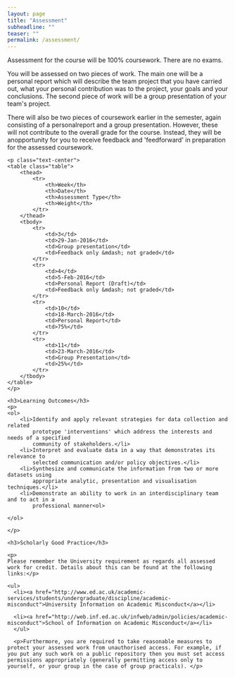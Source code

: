 ```yaml
---
layout: page
title: "Assessment"
subheadline: ""
teaser: ""
permalink: /assessment/
---
```

<div>
	<p>
	Assessment for the course will be 100% coursework. There are
	no exams.</p>
	<p>
	You will be assessed on two pieces of work. The main one will
	be a personal report which will describe the team project that
	you have carried out, what your personal contribution was to
	the project, your goals and your conclusions. The second piece
	of work will be a group presentation of your team's
	project.</p>
	<p>
	There will also be two pieces of coursework earlier in the
	semester, again consisting of a personalreport and a group
	presentation. However, these will not contribute to the
	overall grade for the course. Instead, they will be
	anopportunity for you to receive feedback and 'feedforward' in
	preparation for the assessed coursework.</p>

	<p class="text-center">
	<table class="table">
		<thead>
			<tr>
				<th>Week</th>
				<th>Date</th>
				<th>Assessment Type</th>
				<th>Weight</th>
			</tr>
		</thead>
		<tbody>
			<tr>
				<td>3</td>
				<td>29-Jan-2016</td>
				<td>Group presentation</td>
				<td>Feedback only &mdash; not graded</td>
			</tr>
			<tr>
				<td>4</td>
				<td>5-Feb-2016</td>
				<td>Personal Report (Draft)</td>
				<td>Feedback only &mdash; not graded</td>
			</tr>
			<tr>
				<td>10</td>
				<td>18-March-2016</td>
				<td>Personal Report</td>
				<td>75%</td>
			</tr>
			<tr>
				<td>11</td>
				<td>23-March-2016</td>
				<td>Group Presentation</td>
				<td>25%</td>
			</tr>
		</tbody>
	</table>
	</p>

	<h3>Learning Outcomes</h3>
	<p>
	<ol>
		<li>Identify and apply relevant strategies for data collection and related
			prototype 'interventions' which address the interests and needs of a specified
			community of stakeholders.</li>
	 	<li>Interpret and evaluate data in a way that demonstrates its relevance to
			selected communication and/or policy objectives.</li>
		<li>Synthesize and communicate the information from two or more datasets using
			appropriate analytic, presentation and visualisation techniques.</li>
		<li>Demonstrate an ability to work in an interdisciplinary team and to act in a
			professional manner<ol>

	</ol>

	</p>

	<h3>Scholarly Good Practice</h3>

	<p>
	Please remember the University requirement as regards all assessed work for credit. Details about this can be found at the following links:</p>

	<ul>
      <li><a href="http://www.ed.ac.uk/academic-services/students/undergraduate/discipline/academic-misconduct">University Information on Academic Misconduct</a></li>

      <li><a href="http://web.inf.ed.ac.uk/infweb/admin/policies/academic-misconduct">School of Information on Academic Misconduct</a></li>
      </ul>

      <p>Furthermore, you are required to take reasonable measures to protect your assessed work from unauthorised access. For example, if you put any such work on a public repository then you must set access permissions appropriately (generally permitting access only to yourself, or your group in the case of group practicals). </p>

</div>

